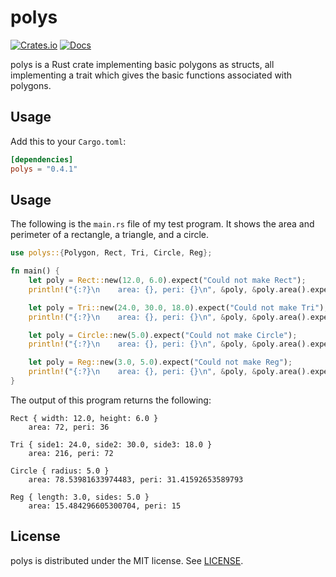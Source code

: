 # polys
[![Crates.io](https://img.shields.io/crates/v/polys)](https://crates.io/crates/polys)
[![Docs](https://docs.rs/polys/badge.svg)](https://docs.rs/polys)

polys is a Rust crate implementing basic polygons as structs, all implementing a trait which gives the basic functions associated with polygons.

## Usage
Add this to your `Cargo.toml`:

```toml
[dependencies]
polys = "0.4.1"
```

## Usage
The following is the `main.rs` file of my test program. It shows the area and perimeter of a rectangle, a triangle, and a circle.
```rust
use polys::{Polygon, Rect, Tri, Circle, Reg};

fn main() {
    let poly = Rect::new(12.0, 6.0).expect("Could not make Rect");
    println!("{:?}\n    area: {}, peri: {}\n", &poly, &poly.area().expect("Is none"), &poly.peri().expect("Is none"));

    let poly = Tri::new(24.0, 30.0, 18.0).expect("Could not make Tri");
    println!("{:?}\n    area: {}, peri: {}\n", &poly, &poly.area().expect("Is none"), &poly.peri().expect("Is none"));

    let poly = Circle::new(5.0).expect("Could not make Circle");
    println!("{:?}\n    area: {}, peri: {}\n", &poly, &poly.area().expect("Is none"), &poly.peri().expect("Is none"));

    let poly = Reg::new(3.0, 5.0).expect("Could not make Reg");
    println!("{:?}\n    area: {}, peri: {}\n", &poly, &poly.area().expect("Is none"), &poly.peri().expect("Is none"));
}
```

The output of this program returns the following:
```
Rect { width: 12.0, height: 6.0 }
    area: 72, peri: 36

Tri { side1: 24.0, side2: 30.0, side3: 18.0 }
    area: 216, peri: 72

Circle { radius: 5.0 }
    area: 78.53981633974483, peri: 31.41592653589793

Reg { length: 3.0, sides: 5.0 }
    area: 15.484296605300704, peri: 15
```

## License
polys is distributed under the MIT license. See [LICENSE](LICENSE).